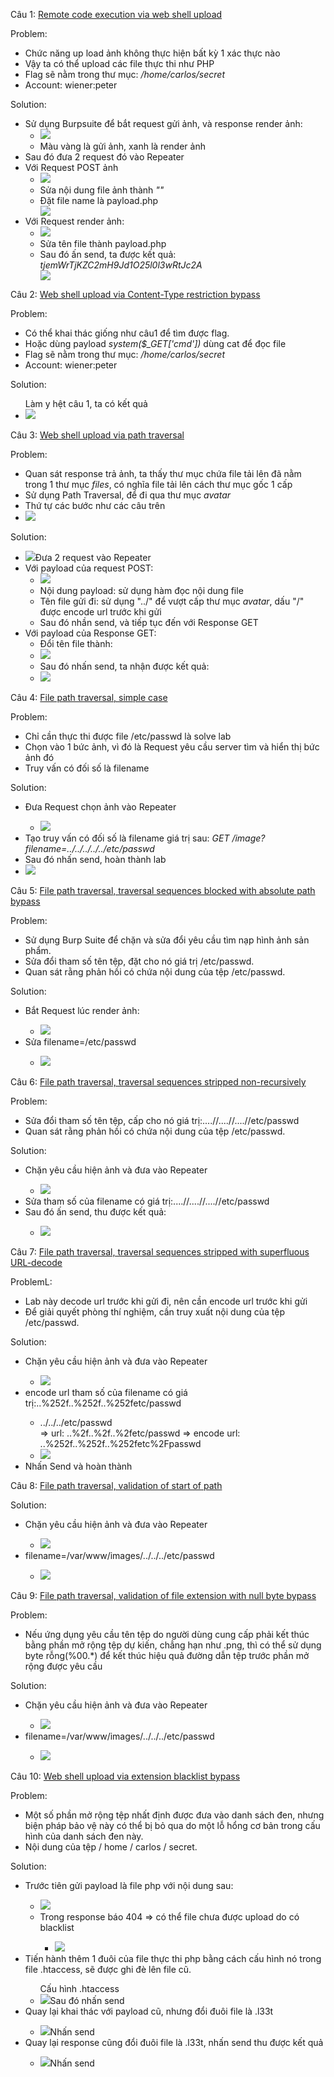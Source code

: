 Câu 1: <a href="https://portswigger.net/web-security/file-upload/lab-file-upload-remote-code-execution-via-web-shell-upload">Remote code execution via web shell upload</a>

Problem: 
<ul>
  <li>Chức năng up load ảnh không thực hiện bất kỳ 1 xác thực nào</li>
  <li>Vậy ta có thể upload các file thực thi như PHP</li>
  <li>Flag sẽ nằm trong thư mục: <i>/home/carlos/secret</i></li>
  <li>Account: wiener:peter</li>
</ul>

Solution:
<ul>
  <li>
    Sử dụng Burpsuite để bắt request gửi ảnh, và response render ảnh:<br>
    <ul>
      <li><image src="./images/request.png"></li>
      <li>Màu vàng là gửi ảnh, xanh là render ảnh</li>
    </ul>
  </li>
  <li>Sau đó đưa 2 request đó vào Repeater</li>
  <li>
    Với Request POST ảnh<br>
    <ul>
      <li><image src="./images/sendImage.png"></li>
      <li>Sửa nội dung file ảnh thành <i>"<?php echo file_get_contents('/home/carlos/secret')?>"</i></li>
      <li>Đặt file name là payload.php</li>
      <image src="./images/payload.png">
    </ul>
  </li>
  <li>
    Với Request render ảnh:<br>
    <ul>
      <li><image src="./images/renderImage.png"></li>
      <li>Sửa tên file thành payload.php</li>
      <li>Sau đó ấn send, ta được kết quả: <i>tjemWrTjKZC2mH9Jd1O25l0l3wRtJc2A</i></li>
      <image src="./images/result.png">
    </ul>
  </li>

</ul>

Câu 2: <a href="https://portswigger.net/web-security/file-upload/lab-file-upload-web-shell-upload-via-content-type-restriction-bypass">Web shell upload via Content-Type restriction bypass</a>


Problem: 
<ul>
  <li>Có thể khai thác giống như câu1 để tìm được flag. </li>
  <li>Hoặc dùng  payload <i>system($_GET['cmd'])</i> dùng cat để đọc file</li>
  <li>Flag sẽ nằm trong thư mục: <i>/home/carlos/secret</i></li>
  <li>Account: wiener:peter</li>
</ul>

Solution:

<ul>
  Làm y hệt câu 1, ta có kết quả
  <li><image src="./images/resultCau2.png"></li>
</ul>

Câu 3: <a href="https://portswigger.net/web-security/file-upload/lab-file-upload-web-shell-upload-via-path-traversal">Web shell upload via path traversal</a>


Problem: 
<ul>
  <li>Quan sát response trả ảnh, ta thấy thư mục chứa file tải lên đã nằm trong 1 thư mục <i>files</i>, có nghĩa file tải lên cách thư mục gốc 1 cấp</li>
  <li>Sử dụng Path Traversal, để đi qua thư mục <i>avatar</i></li>
  <li>Thứ tự các bước như các câu trên</li>
  <li><image src="./images/reqCau3.png"></li>
</ul>

Solution:

<ul>
  <li><image src="./images/sendRqCau3.png">Đưa 2 request vào Repeater</image></li>
  <li>
    Với payload của request POST:
    <ul>
      <li><image src="./images/payloadPostCau3.png"></li>
      <li>Nội dung payload: sử dụng hàm đọc nội dung file</li>
      <li>Tên file gửi đi: sử dụng "../" để vượt cấp thư mục <i>avatar</i>, dấu "/" được encode url trước khi gửi</li>
      <li>Sau đó nhần send, và tiếp tục đến với Response GET</li>
    </ul>
  </li>
  <li>
    Với payload của Response GET:
    <ul>
      <li>Đổi tên file thành:</li>
      <li><image src="./images/payloadGetcau3.png"></li>
      <li>Sau đó nhấn send, ta nhận được kết quả:</li>
      <li><image src="./images/resultCau3.png"></li>
    </ul>
  </li>
</ul>


Câu 4: <a href="https://portswigger.net/web-security/file-path-traversal/lab-simple">File path traversal, simple case</a>


Problem: 
<ul>
  <li>Chỉ cần thực thi được file /etc/passwd là solve lab</li>
  <li>Chọn vào 1 bức ảnh, vì đó là Request yêu cầu server tìm và hiển thị bức ảnh đó</li>
  <li>Truy vấn có đối số là filename</li>
</ul>

Solution:

<ul>
  <li>Đưa Request chọn ảnh vào Repeater</li>
    <ul><li><image src="./images/Cau4_1.png"></li></ul>
  <li>Tạo truy vấn có đối số là filename giá trị sau: <i>GET /image?filename=../../../../../etc/passwd</i> </li>
  <li>Sau đó nhấn send, hoàn thành lab</li>
  <li><image src="./images/Cau4_2.png"></li>
</ul>


Câu 5: <a href="https://portswigger.net/web-security/file-path-traversal/lab-absolute-path-bypass">File path traversal, traversal sequences blocked with absolute path bypass</a>

Problem:

<ul>
  <li>Sử dụng Burp Suite để chặn và sửa đổi yêu cầu tìm nạp hình ảnh sản phẩm.</li>
  <li>Sửa đổi tham số tên tệp, đặt cho nó giá trị /etc/passwd.</li>
  <li>Quan sát rằng phản hồi có chứa nội dung của tệp /etc/passwd.</li>
</ul>

Solution:

<ul>
  <li>Bắt Request lúc render ảnh:</li>
  <ul><li><image src="./images/Cau5_1.png"></li></ul>
  <li>Sửa filename=/etc/passwd</li>
  <ul><li><image src="./images/resultCau5.png"></li></ul>
</ul>


Câu 6: <a href="https://portswigger.net/web-security/file-path-traversal/lab-sequences-stripped-non-recursively">File path traversal, traversal sequences stripped non-recursively</a>

Problem:

<ul>
  <li>Sửa đổi tham số tên tệp, cấp cho nó giá trị:....//....//....//etc/passwd</li>
  <li>Quan sát rằng phản hồi có chứa nội dung của tệp /etc/passwd.</li>
</ul>

Solution:

<ul>
  <li>Chặn yêu cầu hiện ảnh và đưa vào Repeater</li>
  <ul><li><image src="./images/Cau6_1.png"></li></ul>
  <li>Sửa tham số của filename có giá trị:....//....//....//etc/passwd</li>
  <li>Sau đó ấn send, thu được kết quả:</li>
  <ul><li><image src="./images/result_cau6.png"></li></ul>
</ul>


Câu 7: <a href="https://portswigger.net/web-security/file-path-traversal/lab-superfluous-url-decode">File path traversal, traversal sequences stripped with superfluous URL-decode</a>

ProblemL:
<ul>
  <li>Lab này decode url trước khi gửi đi, nên cần encode url trước khi gửi</li>
  <li>Để giải quyết phòng thí nghiệm, cần truy xuất nội dung của tệp /etc/passwd.</li>
</ul>

Solution:

<ul>
  <li>Chặn yêu cầu hiện ảnh và đưa vào Repeater</li>
  <ul><li><image src="./images/Cau7_1.png"></li></ul>
  <li>encode url tham số của filename có giá trị:..%252f..%252f..%252fetc/passwd</li>
    <ul>
      <li>
      ../../../etc/passwd <br>
      => url: ..%2f..%2f..%2fetc/passwd
      => encode url: ..%252f..%252f..%252fetc%2Fpasswd
      </li>
      <li><image src="./images/resultCau7.png"></li>
    </ul>
  <li>Nhấn Send và hoàn thành</li>
</ul>


Câu 8: <a href="https://portswigger.net/web-security/file-path-traversal/lab-validate-start-of-path">File path traversal, validation of start of path</a>

Solution:

<ul>
  <li>Chặn yêu cầu hiện ảnh và đưa vào Repeater</li>
  <ul><li><image src="./images/Cau8_1.png"></li></ul>
  <li>filename=/var/www/images/../../../etc/passwd</li>
  <ul><li><image src="./images/resultCau8.png"></li></ul>
</ul>

Câu 9: <a href="https://portswigger.net/web-security/file-path-traversal/lab-validate-file-extension-null-byte-bypass">File path traversal, validation of file extension with null byte bypass</a>

Problem: 

<ul>
  <li>Nếu ứng dụng yêu cầu tên tệp do người dùng cung cấp phải kết thúc bằng phần mở rộng tệp dự kiến, chẳng hạn như .png, thì có thể sử dụng byte rỗng(%00.*) để kết thúc hiệu quả đường dẫn tệp trước phần mở rộng được yêu cầu</li>
</ul>

Solution:

<ul>
  <li>Chặn yêu cầu hiện ảnh và đưa vào Repeater</li>
  <ul><li><image src="./images/Cau9_1.png"></li></ul>
   <li>filename=/var/www/images/../../../etc/passwd</li>
  <ul><li><image src="./images/resultCau9.png"></li></ul>
</ul>

Câu 10: <a href="https://portswigger.net/web-security/file-upload/lab-file-upload-web-shell-upload-via-extension-blacklist-bypass">Web shell upload via extension blacklist bypass</a>

Problem: 

<ul>
  <li>Một số phần mở rộng tệp nhất định được đưa vào danh sách đen, nhưng biện pháp bảo vệ này có thể bị bỏ qua do một lỗ hổng cơ bản trong cấu hình của danh sách đen này.</li>
  <li>Nội dung của tệp / home / carlos / secret.</li>
</ul>

Solution:

<ul>
  <li>Trước tiên gửi payload là file php với nội dung sau:</li>
  <ul>
    <li><image src="./images/cau10_1.png"></li>
    <li>Trong response báo 404 => có thể file chưa được upload do có blacklist</li>
    <ul><li><image src="./images/Cau10_2.png"></li></ul>
  </ul>
  <li>Tiến hành thêm 1 đuôi của file thực thi php bằng cách cấu hình nó trong file .htaccess, sẽ được ghi đè lên file cũ.</li>
  <ul>
    Cấu hình .htaccess
    <li><image src="./images/Cau10_3.png">Sau đó nhấn send</li>
  </ul>
  <li>Quay lại khai thác với payload cũ, nhưng đổi đuôi file là .l33t</li>
  <ul><li><image src="./images/Cau10_4.png">Nhấn send</li></ul>
  <li>Quay lại response cũng đổi đuôi file là .l33t, nhấn send thu được kết quả</li>
  <ul><li><image src="./images/resultCau10.png">Nhấn send</li></ul>
</ul>
